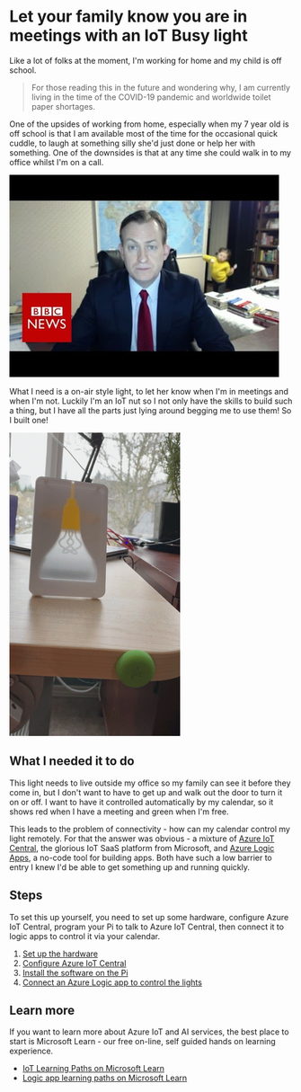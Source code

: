 # Let your family know you are in meetings with an IoT Busy light

Like a lot of folks at the moment, I'm working for home and my child is off school.

> For those reading this in the future and wondering why, I am currently living in the time of the COVID-19 pandemic and worldwide toilet paper shortages.

One of the upsides of working from home, especially when my 7 year old is off school is that I am available most of the time for the occasional quick cuddle, to laugh at something silly she'd just done or help her with something. One of the downsides is that at any time she could walk in to my office whilst I'm on a call.

![Image from BBC news of a child walking in to an office during an on-air interview](./images/kid-crashing-interview.jpg)

What I need is a on-air style light, to let her know when I'm in meetings and when I'm not. Luckily I'm an IoT nut so I not only have the skills to build such a thing, but I have all the parts just lying around begging me to use them! So I built one!

![The busy light changing from green to red to off at the press of a button](./images/BusyLight.gif)

## What I needed it to do

This light needs to live outside my office so my family can see it before they come in, but I don't want to have to get up and walk out the door to turn it on or off. I want to have it controlled automatically by my calendar, so it shows red when I have a meeting and green when I'm free.

This leads to the problem of connectivity - how can my calendar control my light remotely. For that the answer was obvious - a mixture of [Azure IoT Central](https://azure.microsoft.com/services/iot-central/?WT.mc_id=busylight-github-jabenn), the glorious IoT SaaS platform from Microsoft, and [Azure Logic Apps](https://azure.microsoft.com/services/logic-apps/?WT.mc_id=busylight-github-jabenn), a no-code tool for building apps.  Both have such a low barrier to entry I knew I'd be able to get something up and running quickly.

## Steps

To set this up yourself, you need to set up some hardware, configure Azure IoT Central, program your Pi to talk to Azure IoT Central, then connect it to logic apps to control it via your calendar.

1. [Set up the hardware](./steps/set-up-hardware.md)
2. [Configure Azure IoT Central](./steps/configure-iot-central.md)
3. [Install the software on the Pi](./steps/install-pi-software.md)
4. [Connect an Azure Logic app to control the lights](./steps/connect-logic-app.md)

## Learn more

If you want to learn more about Azure IoT and AI services, the best place to start is Microsoft Learn - our free on-line, self guided hands on learning experience.

* [IoT Learning Paths on Microsoft Learn](https://docs.microsoft.com/learn/browse/?term=IOT&WT.mc_id=busylight-github-jabenn)
* [Logic app learning paths on Microsoft Learn](https://docs.microsoft.com/learn/browse/?term=logic%20apps&WT.mc_id=busylight-github-jabenn)
